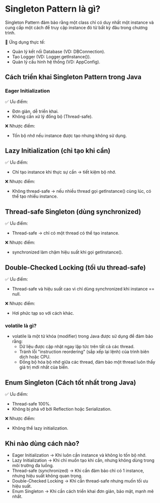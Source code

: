 # Singleton Pattern là gì?

Singleton Pattern đảm bảo rằng một class chỉ có duy nhất một instance và cung cấp một cách để truy cập instance đó từ bất kỳ đâu trong chương trình.

📌 Ứng dụng thực tế:

- Quản lý kết nối Database (VD: DBConnection).
- Tạo Logger (VD: Logger.getInstance()).
- Quản lý cấu hình hệ thống (VD: AppConfig).

## Cách triển khai Singleton Pattern trong Java
### Eager Initialization
✅ Ưu điểm:
- Đơn giản, dễ triển khai.
- Không cần xử lý đồng bộ (Thread-safe).

❌ Nhược điểm:
- Tốn bộ nhớ nếu instance được tạo nhưng không sử dụng.

## Lazy Initialization (chỉ tạo khi cần)
✅ Ưu điểm:
- Chỉ tạo instance khi thực sự cần → tiết kiệm bộ nhớ.

❌ Nhược điểm:
- Không thread-safe → nếu nhiều thread gọi getInstance() cùng lúc, có thể tạo nhiều instance.

## Thread-safe Singleton (dùng synchronized)
✅ Ưu điểm:
- Thread-safe → chỉ có một thread có thể tạo instance.

❌ Nhược điểm:
- synchronized làm chậm hiệu suất khi gọi getInstance().

## Double-Checked Locking (tối ưu thread-safe)
✅ Ưu điểm:
- Thread-safe và hiệu suất cao vì chỉ dùng synchronized khi instance == null.

❌ Nhược điểm:
- Hơi phức tạp so với cách khác.

### volatile là gì?
- volatile là một từ khóa (modifier) trong Java được sử dụng để đảm bảo rằng:
  + Dữ liệu được cập nhật ngay lập tức trên tất cả các thread.
  + Tránh lỗi "instruction reordering" (sắp xếp lại lệnh) của trình biên dịch hoặc CPU.
  + Đồng bộ hóa bộ nhớ giữa các thread, đảm bảo một thread luôn thấy giá trị mới nhất của biến.

## Enum Singleton (Cách tốt nhất trong Java)
✅ Ưu điểm:
- Thread-safe 100%.
- Không bị phá vỡ bởi Reflection hoặc Serialization.

❌ Nhược điểm:
- Không thể lazy initialization.

## Khi nào dùng cách nào?
- Eager Initialization → Khi luôn cần instance và không lo tốn bộ nhớ.
- Lazy Initialization → Khi chỉ muốn tạo khi cần, nhưng không dùng trong môi trường đa luồng.
- Thread-safe (synchronized) → Khi cần đảm bảo chỉ có 1 instance, nhưng hiệu suất không quan trọng.
- Double-Checked Locking → Khi cần thread-safe nhưng muốn tối ưu hiệu suất.
- Enum Singleton → Khi cần cách triển khai đơn giản, bảo mật, mạnh mẽ nhất.
